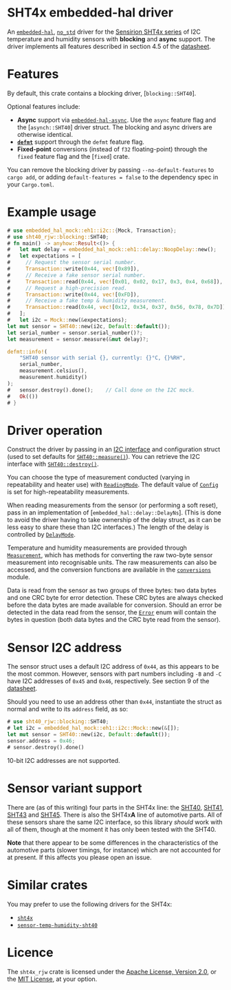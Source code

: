 # SHT4x embedded-hal driver

An [`embedded-hal`], [`no_std`] driver for the [Sensirion SHT4x series][sht4x]
of I2C temperature and humidity sensors with **blocking** and **async**
support. The driver implements all features described in section 4.5 of the
[datasheet].

# Features

By default, this crate contains a blocking driver, [`blocking::SHT40`].

Optional features include:

- **Async** support via [`embedded-hal-async`]. Use the `async` feature flag
  and the [`asynch::SHT40`] driver struct. The blocking and async drivers are
  otherwise identical.
- **[`defmt`]** support through the `defmt` feature flag.
- **Fixed-point** conversions (instead of `f32` floating-point) through the
  `fixed` feature flag and the [`fixed`] crate.

You can remove the blocking driver by passing `--no-default-features` to
`cargo add`, or adding `default-features = false` to the dependency spec in
your `Cargo.toml`.

[`defmt`]: https://defmt.ferrous-systems.com/

# Example usage

```rust
# use embedded_hal_mock::eh1::i2c::{Mock, Transaction};
# use sht40_rjw::blocking::SHT40;
# fn main() -> anyhow::Result<()> {
#   let mut delay = embedded_hal_mock::eh1::delay::NoopDelay::new();
#   let expectations = [
#     // Request the sensor serial number.
#     Transaction::write(0x44, vec![0x89]),
#     // Receive a fake sensor serial number.
#     Transaction::read(0x44, vec![0x01, 0x02, 0x17, 0x3, 0x4, 0x68]),
#     // Request a high-precision read.
#     Transaction::write(0x44, vec![0xFD]),
#     // Receive a fake temp & humidity measurement.
#     Transaction::read(0x44, vec![0x12, 0x34, 0x37, 0x56, 0x78, 0x7D])
#   ];
#   let i2c = Mock::new(&expectations);
let mut sensor = SHT40::new(i2c, Default::default());
let serial_number = sensor.serial_number()?;
let measurement = sensor.measure(&mut delay)?;

defmt::info!(
    "SHT40 sensor with serial {}, currently: {}°C, {}%RH",
    serial_number,
    measurement.celsius(),
    measurement.humidity()
);
#   sensor.destroy().done();    // Call done on the I2C mock.
#   Ok(())
# }
```

# Driver operation

Construct the driver by passing in an [I2C interface] and configuration struct
(used to set defaults for [`SHT40::measure()`]). You can retrieve the I2C
interface with [`SHT40::destroy()`].

You can choose the type of measurement conducted (varying in repeatability
and heater use) with [`ReadingMode`]. The default value of [`Config`] is set
for high-repeatability measurements.

When reading measurements from the sensor (or performing a soft reset), pass
in an implementation of [`embedded_hal::delay::DelayNs`]. (This is done to avoid
the driver having to take ownership of the delay struct, as it can be less easy
to share these than I2C interfaces.) The length of the delay is controlled by
[`DelayMode`].

Temperature and humidity measurements are provided through [`Measurement`],
which has methods for converting the raw two-byte sensor measurement into
recognisable units. The raw measurements can also be accessed, and the
conversion functions are available in the [`conversions`] module.

Data is read from the sensor as two groups of three bytes: two data bytes and
one CRC byte for error detection. These CRC bytes are always checked before the
data bytes are made available for conversion. Should an error be detected in
the data read from the sensor, the [`Error`] enum will contain the bytes in
question (both data bytes and the CRC byte read from the sensor).

[I2C interface]: embedded_hal::i2c::I2c
[`SHT40::destroy()`]: crate::blocking::SHT40::destroy()
[`SHT40::measure()`]: crate::blocking::SHT40::measure()
[`ReadingMode`]: crate::common::ReadingMode
[`Measurement`]: crate::common::Measurement
[`conversions`]: crate::conversions
[`Error`]: crate::error::Error
[`Config`]: crate::common::Config
[`DelayMode`]: crate::common::DelayMode

# Sensor I2C address

The sensor struct uses a default I2C address of `0x44`, as this appears to be
the most common. However, sensors with part numbers including `-B` and `-C`
have I2C addresses of `0x45` and `0x46`, respectively. See section 9 of the
[datasheet].

Should you need to use an address other than `0x44`, instantiate the struct
as normal and write to its `address` field, as so:

```rust
# use sht40_rjw::blocking::SHT40;
# let i2c = embedded_hal_mock::eh1::i2c::Mock::new(&[]);
let mut sensor = SHT40::new(i2c, Default::default());
sensor.address = 0x46;
# sensor.destroy().done()
```

10-bit I2C addresses are not supported.

# Sensor variant support

There are (as of this writing) four parts in the SHT4x line: the [SHT40], [SHT41],
[SHT43] and [SHT45]. There is also the SHT4x**A** line of automotive parts. All of
these sensors share the same I2C interface, so this library _should_ work with
all of them, though at the moment it has only been tested with the SHT40.

**Note** that there appear to be some differences in the characteristics of the
automotive parts (slower timings, for instance) which are not accounted for at
present. If this affects you please open an issue.

# Similar crates

You may prefer to use the following drivers for the SHT4x:

- [`sht4x`](https://github.com/sirhcel/sht4x)
- [`sensor-temp-humidity-sht40`](https://github.com/lc525/sensor-temp-humidity-sht40-rs)

# Licence

The `sht4x_rjw` crate is licensed under the [Apache License, Version 2.0], or
the [MIT License], at your option.

[`embedded-hal`]: https://docs.rs/embedded-hal/latest/embedded_hal/
[`embedded-hal-async`]: https://docs.rs/embedded-hal-async/latest/embedded_hal_async/
[`no_std`]: https://doc.rust-lang.org/reference/names/preludes.html#the-no_std-attribute
[sht4x]: https://developer.sensirion.com/product-support/sht4x-humidity-and-temperature-sensor
[datasheet]: https://sensirion.com/media/documents/33FD6951/67EB9032/HT_DS_Datasheet_SHT4x_5.pdf
[SHT40]: https://sensirion.com/products/catalog/SHT40
[SHT41]: https://sensirion.com/products/catalog/SHT41
[SHT43]: https://sensirion.com/products/catalog/SHT43
[SHT45]: https://sensirion.com/products/catalog/SHT45
[Apache License, Version 2.0]: https://opensource.org/license/apache-2-0
[MIT License]: https://opensource.org/license/mit
